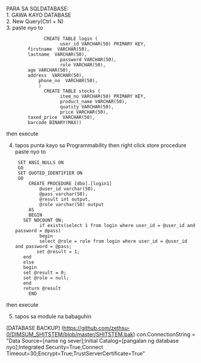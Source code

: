 PARA SA SQLDATABASE:  
      1. GAWA KAYO DATABASE  
      2. New Query(Ctrl + N)  
      3. paste nyo to 

                  CREATE TABLE login (  
                        user_id VARCHAR(50) PRIMARY KEY,
			firstname  VARCHAR(50),
   			lastname  VARCHAR(50),
                        password VARCHAR(50),  
                        role VARCHAR(50),
			age VARCHAR(50),
   			address  VARCHAR(50),
      			phone_no  VARCHAR(50),
      			)  
                  CREATE TABLE stocks (  
                        item_no VARCHAR(50) PRIMARY KEY,  
                        product_name VARCHAR(50),  
                        quatity VARCHAR(50),  
                        price VARCHAR(50),
			taxed_price  VARCHAR(50),
   			barcode BINARY(MAX)) 
      
then execute

      
4. tapos punta kayo sa Programmability then right click store procedure 
            paste nyo to  

		SET ANSI_NULLS ON
		GO
		SET QUOTED_IDENTIFIER ON
		GO
            CREATE PROCEDURE [dbo].[login1]  
	            @user_id varchar(50),  
	            @pass varchar(50),  
	            @result int output,  
	            @role varchar(50) output  
            AS  
            BEGIN  
	      SET NOCOUNT ON;  
	            if exists(select 1 from login where user_id = @user_id and password = @pass)  
	            begin  
	            select @role = role from login where user_id = @user_id and password = @pass;
               set @result = 1;  
	      end  
	      else  
	      begin  
	      set @result = 0;  
	      set @role = null;  
	      end  
	      return @result  
            END  
then execute

5. tapos sa module na babaguhin


[DATABASE BACKUP] (https://github.com/zethsu-0/DIMSUM_SHITSTEM/blob/master/SHITSTEM.bak)
		con.ConnectionString = "Data Source=[name ng sever];Initial Catalog=[pangalan ng database nyo];Integrated Security=True;Connect Timeout=30;Encrypt=True;TrustServerCertificate=True"
